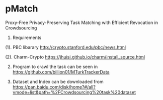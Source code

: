 # pMatch
Proxy-Free Privacy-Preserving Task Matching with Efficient Revocation in Crowdsourcing

1. Requirements

(1). PBC libarary  http://crypto.stanford.edu/pbc/news.html

(2). Charm-Crypto https://jhuisi.github.io/charm/install_source.html

2. Program to crawl the task can be seen in https://github.com/billion01/MTurkTrackerData

3. Dataset and Index can be downloaded from https://pan.baidu.com/disk/home?#/all?vmode=list&path=%2FCrowdsourcing%20task%20dataset

